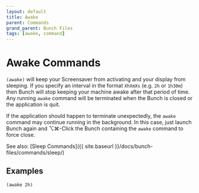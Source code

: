 ```yaml
---
layout: default
title: Awake
parent: Commands
grand_parent: Bunch Files
tags: [awake, command]
---
```

# Awake Commands

`(awake)` will keep your Screensaver from activating and your display from sleeping. If you specify an interval in the format `XhXmXs` (e.g. `2h` or `1h30m`) then Bunch will stop keeping your machine awake after that period of time. Any running `awake` command will be terminated when the Bunch is closed or the application is quit.

If the application should happen to terminate unexpectedly, the `awake` command may continue running in the background. In this case, just launch Bunch again and ⌥⌘-Click the Bunch containing the `awake` command to force close.

See also: [Sleep Commands]({{ site.baseurl }}/docs/bunch-files/commands/sleep/)

## Examples

```
(awake 2h)
```
